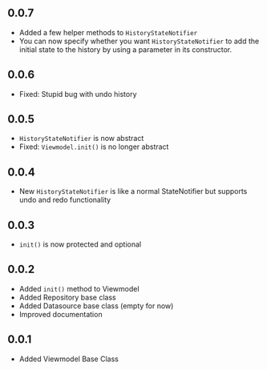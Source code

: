 ## 0.0.7

* Added a few helper methods to ``HistoryStateNotifier``
* You can now specify whether you want ``HistoryStateNotifier`` to add the initial state to the history
by using a parameter in its constructor.

## 0.0.6

* Fixed: Stupid bug with undo history

## 0.0.5

* ``HistoryStateNotifier`` is now abstract
* Fixed: ``Viewmodel.init()`` is no longer abstract

## 0.0.4

* New ``HistoryStateNotifier`` is like a normal StateNotifier but supports undo and redo functionality

## 0.0.3

* ``init()`` is now protected and optional

## 0.0.2

* Added ``init()`` method to Viewmodel
* Added Repository base class
* Added Datasource base class (empty for now)
* Improved documentation

## 0.0.1

* Added Viewmodel Base Class